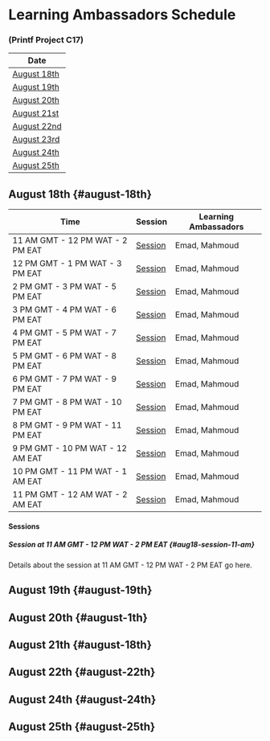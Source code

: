 # Learning Ambassadors Schedule 
### (Printf Project C17)


| Date                                      |
|-------------------------------------------|
| [August 18th](#august-18th)                |
| [August 19th](#august-19th)                |
| [August 20th](#august-20th)                |
| [August 21st](#august-21st)                |
| [August 22nd](#august-22nd)                |
| [August 23rd](#august-23rd)                |
| [August 24th](#august-24th)                |
| [August 25th](#august-25th)                |


## August 18th {#august-18th}

| Time                             | Session                        | Learning Ambassadors   |
|----------------------------------|--------------------------------|------------------------|
| 11 AM GMT - 12 PM WAT - 2 PM EAT | [Session](#aug18-session-11-am)      | Emad, Mahmoud             |
| 12 PM GMT - 1 PM WAT - 3 PM EAT  | [Session](#aug18-session-12-pm)      | Emad, Mahmoud             |
| 2 PM GMT - 3 PM WAT - 5 PM EAT   | [Session](#aug18-session-2-pm)       | Emad, Mahmoud             |
| 3 PM GMT - 4 PM WAT - 6 PM EAT   | [Session](#aug18-session-3-pm)       | Emad, Mahmoud             |
| 4 PM GMT - 5 PM WAT - 7 PM EAT   | [Session](#aug18-session-4-pm)       | Emad, Mahmoud             |
| 5 PM GMT - 6 PM WAT - 8 PM EAT   | [Session](#aug18-session-5-pm)       | Emad, Mahmoud             |
| 6 PM GMT - 7 PM WAT - 9 PM EAT   | [Session](#aug18-session-6-pm)       | Emad, Mahmoud             |
| 7 PM GMT - 8 PM WAT - 10 PM EAT  | [Session](#aug18-session-7-pm)       | Emad, Mahmoud             |
| 8 PM GMT - 9 PM WAT - 11 PM EAT  | [Session](#aug18-session-8-pm)       | Emad, Mahmoud             |
| 9 PM GMT - 10 PM WAT - 12 AM EAT | [Session](#aug18-session-9-pm)       | Emad, Mahmoud             |
| 10 PM GMT - 11 PM WAT - 1 AM EAT | [Session](#aug18-session-10-pm)      | Emad, Mahmoud             |
| 11 PM GMT - 12 AM WAT - 2 AM EAT | [Session](#aug18-session-11-pm)      | Emad, Mahmoud             |

#### Sessions
##### Session at 11 AM GMT - 12 PM WAT - 2 PM EAT {#aug18-session-11-am}

Details about the session at 11 AM GMT - 12 PM WAT - 2 PM EAT go here.

## August 19th {#august-19th}

## August 20th {#august-1th}

## August 21th {#august-18th}

## August 22th {#august-22th}

## August 24th {#august-24th}

## August 25th {#august-25th}
